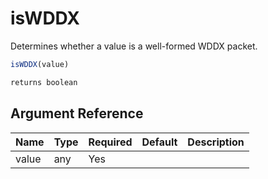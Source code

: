 # isWDDX

 Determines whether a value is a well-formed WDDX packet.

```javascript
isWDDX(value)
```

```javascript
returns boolean
```

## Argument Reference

| Name | Type | Required | Default | Description |
| --- | --- | --- | --- | --- |
| value | any | Yes |  |  |
